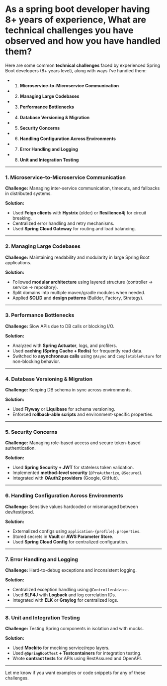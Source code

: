 # As a spring boot developer having 8+ years of experience, What are technical challenges you have observed and how you have handled them?

Here are some common **technical challenges** faced by experienced Spring Boot developers (8+ years level), along with ways I’ve handled them:

- 1. **Microservice-to-Microservice Communication**
- 2. **Managing Large Codebases**
- 3. **Performance Bottlenecks**
- 4. **Database Versioning & Migration**
- 5. **Security Concerns**
- 6. **Handling Configuration Across Environments**
- 7. **Error Handling and Logging**
- 8. **Unit and Integration Testing**

---

### 1. **Microservice-to-Microservice Communication**

**Challenge:**
Managing inter-service communication, timeouts, and fallbacks in distributed systems.

**Solution:**

* Used **Feign clients** with **Hystrix** (older) or **Resilience4j** for circuit breaking.
* Centralized error handling and retry mechanisms.
* Used **Spring Cloud Gateway** for routing and load balancing.

---

### 2. **Managing Large Codebases**

**Challenge:**
Maintaining readability and modularity in large Spring Boot applications.

**Solution:**

* Followed **modular architecture** using layered structure (controller → service → repository).
* Split domains into multiple maven/gradle modules when needed.
* Applied **SOLID** and **design patterns** (Builder, Factory, Strategy).

---

### 3. **Performance Bottlenecks**

**Challenge:**
Slow APIs due to DB calls or blocking I/O.

**Solution:**

* Analyzed with **Spring Actuator**, logs, and profilers.
* Used **caching (Spring Cache + Redis)** for frequently read data.
* Switched to **asynchronous calls** using `@Async` and `CompletableFuture` for non-blocking behavior.

---

### 4. **Database Versioning & Migration**

**Challenge:**
Keeping DB schema in sync across environments.

**Solution:**

* Used **Flyway** or **Liquibase** for schema versioning.
* Enforced **rollback-able scripts** and environment-specific properties.

---

### 5. **Security Concerns**

**Challenge:**
Managing role-based access and secure token-based authentication.

**Solution:**

* Used **Spring Security + JWT** for stateless token validation.
* Implemented **method-level security** (`@PreAuthorize`, `@Secured`).
* Integrated with **OAuth2 providers** (Google, GitHub).

---

### 6. **Handling Configuration Across Environments**

**Challenge:**
Sensitive values hardcoded or mismanaged between dev/test/prod.

**Solution:**

* Externalized configs using `application-{profile}.properties`.
* Stored secrets in **Vault** or **AWS Parameter Store**.
* Used **Spring Cloud Config** for centralized configuration.

---

### 7. **Error Handling and Logging**

**Challenge:**
Hard-to-debug exceptions and inconsistent logging.

**Solution:**

* Centralized exception handling using `@ControllerAdvice`.
* Used **SLF4J** with **Logback** and log correlation IDs.
* Integrated with **ELK** or **Graylog** for centralized logs.

---

### 8. **Unit and Integration Testing**

**Challenge:**
Testing Spring components in isolation and with mocks.

**Solution:**

* Used **Mockito** for mocking service/repo layers.
* Used **`@SpringBootTest` + Testcontainers** for integration testing.
* Wrote **contract tests** for APIs using RestAssured and OpenAPI.

---

Let me know if you want examples or code snippets for any of these challenges.
